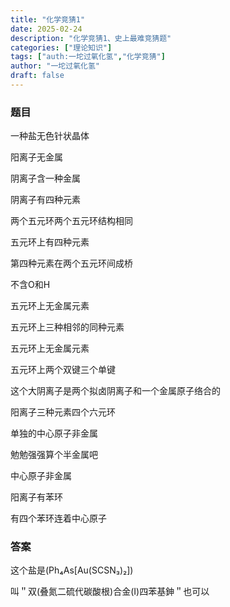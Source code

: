 ```yaml
---
title: "化学竞猜1"
date: 2025-02-24
description: "化学竞猜1、史上最难竞猜题"
categories: ["理论知识"]
tags: ["auth:一坨过氧化氢","化学竞猜"]
author: "一坨过氧化氢"
draft: false
---
```


### 题目

一种盐无色针状晶体

阳离子无金属

阴离子含一种金属

阴离子有四种元素

两个五元环两个五元环结构相同

五元环上有四种元素

第四种元素在两个五元环间成桥

不含O和H

五元环上无金属元素

五元环上三种相邻的同种元素

五元环上无金属元素

五元环上两个双键三个单键

这个大阴离子是两个拟卤阴离子和一个金属原子络合的

阳离子三种元素四个六元环

单独的中心原子非金属

勉勉强强算个半金属吧

中心原子非金属

阳离子有苯环

有四个苯环连着中心原子


### 答案

这个盐是(Ph₄As[Au(SCSN₃)₂])

叫＂双(叠氮二硫代碳酸根)合金(I)四苯基鉮＂也可以